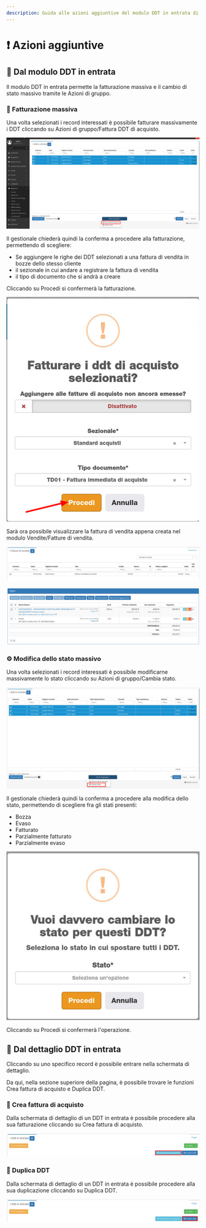 ```yaml
---
description: Guida alle azioni aggiuntive del modulo DDT in entrata di OpenSTAManager
---
```


# ❗ Azioni aggiuntive

## 👥 Dal modulo DDT in entrata

Il modulo DDT in entrata permette la fatturazione massiva e il cambio di stato massivo tramite le Azioni di gruppo.

### 📃 Fatturazione massiva

Una volta selezionati i record interessati è possibile fatturare massivamente i DDT cliccando su Azioni di gruppo/Fattura DDT di acquisto.

![](<../../../.gitbook/assets/image (35).png>)

Il gestionale chiederà quindi la conferma a procedere alla fatturazione, permettendo di scegliere:

* Se aggiungere le righe dei DDT selezionati a una fattura di vendita in bozze dello stesso cliente
* il sezionale in cui andare a registrare la fattura di vendita
* il tipo di documento che si andrà a creare

Cliccando su Procedi si confermerà la fatturazione.

&#x20;                                                          <img src="../../../.gitbook/assets/image (42).png" alt="" data-size="original">

Sarà ora possibile visualizzare la fattura di vendita appena creata nel modulo Vendite/Fatture di vendita.

![](<../../../.gitbook/assets/image (75).png>)

![](<../../../.gitbook/assets/image (36).png>)

### ⚙️ Modifica dello stato massivo

Una volta selezionati i record interessati è possibile modificarne massivamente lo stato cliccando su Azioni di gruppo/Cambia stato.

![](<../../../.gitbook/assets/image (76).png>)

Il gestionale chiederà quindi la conferma a procedere alla modifica dello stato, permettendo di scegliere fra gli stati presenti:

* Bozza
* Evaso
* Fatturato
* Parzialmente fatturato
* Parzialmente evaso

&#x20;                                                         <img src="../../../.gitbook/assets/image (72).png" alt="" data-size="original">

Cliccando su Procedi si confermerà l'operazione.

## 👤 Dal dettaglio DDT in entrata

Cliccando su uno specifico record è possibile entrare nella schermata di dettaglio.

Da qui, nella sezione superiore della pagina, è possibile trovare le funzioni Crea fattura di acquisto e Duplica DDT.

### 📃 Crea fattura di acquisto

Dalla schermata di dettaglio di un DDT in entrata è possibile procedere alla sua fatturazione cliccando su Crea fattura di acquisto.

![](<../../../.gitbook/assets/image (73).png>)

### 🧬 Duplica DDT

Dalla schermata di dettaglio di un DDT in entrata è possibile procedere alla sua duplicazione cliccando su Duplica DDT.

![](<../../../.gitbook/assets/image (92).png>)
